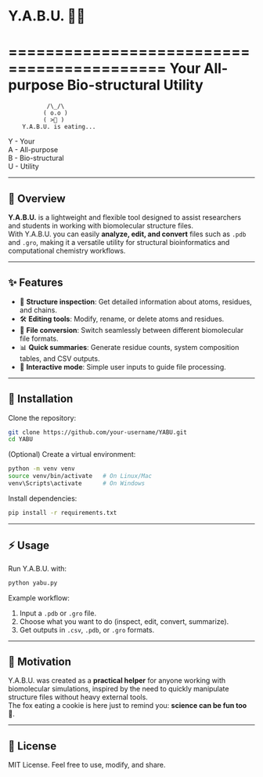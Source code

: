 # Y.A.B.U. 🦊🍪
===========================================
**Your All-purpose Bio-structural Utility**
===========================================
               /\_/\      
              ( o.o )      
              ( >🍪 )      
        Y.A.B.U. is eating...

   Y - Your  
   A - All-purpose  
   B - Bio-structural  
   U - Utility

---

## 📌 Overview
**Y.A.B.U.** is a lightweight and flexible tool designed to assist researchers and students in working with biomolecular structure files.  
With Y.A.B.U. you can easily **analyze, edit, and convert** files such as `.pdb` and `.gro`, making it a versatile utility for structural bioinformatics and computational chemistry workflows.  

---

## ✨ Features
- 🧬 **Structure inspection**: Get detailed information about atoms, residues, and chains.  
- 🛠 **Editing tools**: Modify, rename, or delete atoms and residues.  
- 🔄 **File conversion**: Switch seamlessly between different biomolecular file formats.  
- 📊 **Quick summaries**: Generate residue counts, system composition tables, and CSV outputs.  
- 🎯 **Interactive mode**: Simple user inputs to guide file processing.  

---

## 🚀 Installation
Clone the repository:
```bash
git clone https://github.com/your-username/YABU.git
cd YABU
```

(Optional) Create a virtual environment:
```bash
python -m venv venv
source venv/bin/activate   # On Linux/Mac
venv\Scripts\activate      # On Windows
```

Install dependencies:
```bash
pip install -r requirements.txt
```

---

## ⚡ Usage
Run Y.A.B.U. with:
```bash
python yabu.py
```

Example workflow:
1. Input a `.pdb` or `.gro` file.  
2. Choose what you want to do (inspect, edit, convert, summarize).  
3. Get outputs in `.csv`, `.pdb`, or `.gro` formats.  

---

## 🦊 Motivation
Y.A.B.U. was created as a **practical helper** for anyone working with biomolecular simulations, inspired by the need to quickly manipulate structure files without heavy external tools.  
The fox eating a cookie is here just to remind you: **science can be fun too** 🍪.  

---

## 📖 License
MIT License. Feel free to use, modify, and share.  
